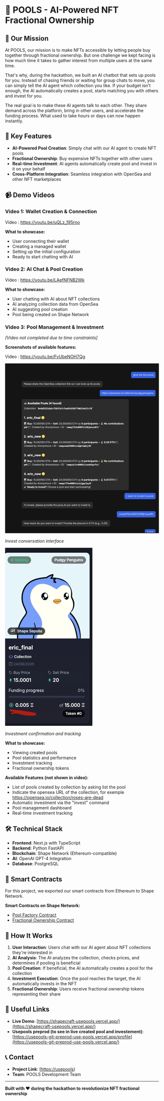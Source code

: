 # 🌊 POOLS - AI-Powered NFT Fractional Ownership

## 🎯 Our Mission

At POOLS, our mission is to make NFTs accessible by letting people buy together through fractional ownership. But one challenge we kept facing is how much time it takes to gather interest from multiple users at the same time.

That's why, during the hackathon, we built an AI chatbot that sets up pools for you. Instead of chasing friends or waiting for group chats to move, you can simply tell the AI agent which collection you like. If your budget isn't enough, the AI automatically creates a pool, starts matching you with others and invest for you.

The real goal is to make these AI agents talk to each other. They share demand across the platform, bring in other users, and accelerate the funding process. What used to take hours or days can now happen instantly.

## 🚀 Key Features

- **AI-Powered Pool Creation**: Simply chat with our AI agent to create NFT pools
- **Fractional Ownership**: Buy expensive NFTs together with other users
- **Real-time Investment**: AI agents automatically create pool and invest in it on your behalf
- **Cross-Platform Integration**: Seamless integration with OpenSea and other NFT marketplaces

## 📹 Demo Videos

### Video 1: Wallet Creation & Connection

Video : https://youtu.be/uQLz_195rno

**What to showcase:**

- User connecting their wallet
- Creating a managed wallet
- Setting up the initial configuration
- Ready to start chatting with AI

### Video 2: AI Chat & Pool Creation

Video : https://youtu.be/LAefNFNB2Wk

**What to showcase:**

- User chatting with AI about NFT collections
- AI analyzing collection data from OpenSea
- AI suggesting pool creation
- Pool being created on Shape Network

### Video 3: Pool Management & Investment

_[Video not completed due to time constraints]_

**Screenshots of available features:**

Video : https://youtu.be/FvUbeNOH7Qg

![Auto-Investment Conversation](auto-invest.png)

_Invest conversation interface_

![Investment Confirmation](invested.png)

_Investment confirmation and tracking_

**What to showcase:**

- Viewing created pools
- Pool statistics and performance
- Investment tracking
- Fractional ownership tokens

**Available Features (not shown in video):**

- List of pools created by collection by asking list the pool
- Indicate the opensea URL of the collection, for exemple https://opensea.io/collection/roses-are-dead
- Automatic investment via the "invest" command
- Pool management dashboard
- Real-time investment tracking

## 🛠️ Technical Stack

- **Frontend**: Next.js with TypeScript
- **Backend**: Python FastAPI
- **Blockchain**: Shape Network (Ethereum-compatible)
- **AI**: OpenAI GPT-4 Integration
- **Database**: PostgreSQL

## 🔗 Smart Contracts

For this project, we exported our smart contracts from Ethereum to Shape Network.

**Smart Contracts on Shape Network:**

- [Pool Factory Contract](https://sepolia.shapescan.xyz/address/0x7b1B4090fb7bEa28B7E7B08AfE1572AE5CB35098)
- [Fractional Ownership Contract](https://sepolia.shapescan.xyz/address/0x8e0C4fB549f500ED2a20340CeB8BA385A732491D)

## 🎯 How It Works

1. **User Interaction**: Users chat with our AI agent about NFT collections they're interested in
2. **AI Analysis**: The AI analyzes the collection, checks prices, and determines if pooling is beneficial
3. **Pool Creation**: If beneficial, the AI automatically creates a pool for the collection
4. **Investment Execution**: Once the pool reaches the target, the AI automatically invests in the NFT
5. **Fractional Ownership**: Users receive fractional ownership tokens representing their share

## 🔗 Useful Links

- **Live Demo**: [https://shapecraft-usepools.vercel.app/](https://shapecraft-usepools.vercel.app/)
- **Usepools preprod (to see in live created pool and investement)**: [https://usepools-git-preprod-use-pools.vercel.app/profile](https://usepools-git-preprod-use-pools.vercel.app/)

## 📞 Contact

- **Project Link**: [[https://usepools](https://www.usepools.com/))
- **Team**: POOLS Development Team

---

**Built with ❤️ during the hackathon to revolutionize NFT fractional ownership**

